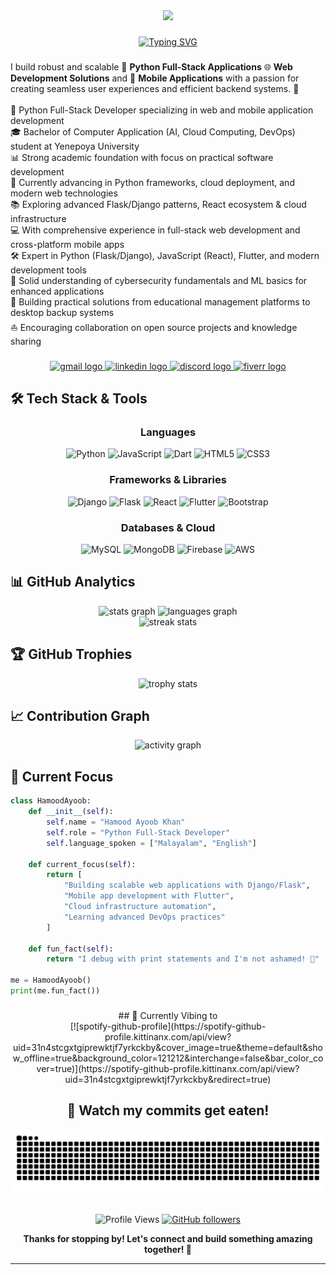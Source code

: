 <div align="center">
  <img height="200" src="https://i.ibb.co/Jw0csh9c/header-1.png"  />
</div>

###

<div align="center">
  
  [![Typing SVG](https://readme-typing-svg.herokuapp.com?font=Fira+Code&pause=1000&color=9745F5&center=true&vCenter=true&width=435&lines=Python+Full-Stack+Developer;Django+%26+Flask+Expert;Mobile+App+Developer;Cloud+Enthusiast;Always+Learning+New+Things)](https://git.io/typing-svg)
  
</div>

###

<p align="left">I build robust and scalable 🐍 <strong>Python Full-Stack Applications</strong> 🌐 <strong>Web Development Solutions</strong> and 📱 <strong>Mobile Applications</strong> with a passion for creating seamless user experiences and efficient backend systems. 🚀<br><br>🐍 Python Full-Stack Developer specializing in web and mobile application development<br>🎓 Bachelor of Computer Application (AI, Cloud Computing, DevOps) student at Yenepoya University<br>📊 Strong academic foundation with focus on practical software development<br>🌱 Currently advancing in Python frameworks, cloud deployment, and modern web technologies<br>📚 Exploring advanced Flask/Django patterns, React ecosystem & cloud infrastructure<br>💻 With comprehensive experience in full-stack web development and cross-platform mobile apps<br>🛠️ Expert in Python (Flask/Django), JavaScript (React), Flutter, and modern development tools<br>🔐 Solid understanding of cybersecurity fundamentals and ML basics for enhanced applications<br>🌟 Building practical solutions from educational management platforms to desktop backup systems<br>⛵ Encouraging collaboration on open source projects and knowledge sharing</p>

###

<div align="center">
  <a href="mailto:hamoodayoob33@gmail.com" target="_blank">
    <img src="https://img.shields.io/static/v1?message=Gmail&logo=gmail&label=&color=D14836&logoColor=white&labelColor=&style=for-the-badge" height="50" alt="gmail logo"  />
  </a>
  <a href="https://www.linkedin.com/in/hamood-ayoob-khan-b19917368" target="_blank">
    <img src="https://img.shields.io/static/v1?message=LinkedIn&logo=linkedin&label=&color=0077B5&logoColor=white&labelColor=&style=for-the-badge" height="50" alt="linkedin logo"  />
  </a>
  <a href="https://discord.gg/Mr2GsMFceA" target="_blank">
    <img src="https://img.shields.io/static/v1?message=Discord&logo=discord&label=&color=7289DA&logoColor=white&labelColor=&style=for-the-badge" height="50" alt="discord logo"  />
  </a>
  <a href="https://www.fiverr.com/yourusername" target="_blank">
    <img src="https://img.shields.io/static/v1?message=Fiverr&logo=fiverr&label=&color=1DBF73&logoColor=white&labelColor=&style=for-the-badge" height="50" alt="fiverr logo"  />
  </a>
</div>

###

## 🛠️ Tech Stack & Tools

<div align="center">

### Languages
![Python](https://img.shields.io/badge/python-3670A0?style=for-the-badge&logo=python&logoColor=ffdd54)
![JavaScript](https://img.shields.io/badge/javascript-%23323330.svg?style=for-the-badge&logo=javascript&logoColor=%23F7DF1E)
![Dart](https://img.shields.io/badge/dart-%230175C2.svg?style=for-the-badge&logo=dart&logoColor=white)
![HTML5](https://img.shields.io/badge/html5-%23E34F26.svg?style=for-the-badge&logo=html5&logoColor=white)
![CSS3](https://img.shields.io/badge/css3-%231572B6.svg?style=for-the-badge&logo=css3&logoColor=white)

### Frameworks & Libraries
![Django](https://img.shields.io/badge/django-%23092E20.svg?style=for-the-badge&logo=django&logoColor=white)
![Flask](https://img.shields.io/badge/flask-%23000.svg?style=for-the-badge&logo=flask&logoColor=white)
![React](https://img.shields.io/badge/react-%2320232a.svg?style=for-the-badge&logo=react&logoColor=%2361DAFB)
![Flutter](https://img.shields.io/badge/Flutter-%2302569B.svg?style=for-the-badge&logo=Flutter&logoColor=white)
![Bootstrap](https://img.shields.io/badge/bootstrap-%23563D7C.svg?style=for-the-badge&logo=bootstrap&logoColor=white)

### Databases & Cloud
![MySQL](https://img.shields.io/badge/mysql-%2300f.svg?style=for-the-badge&logo=mysql&logoColor=white)
![MongoDB](https://img.shields.io/badge/MongoDB-%234ea94b.svg?style=for-the-badge&logo=mongodb&logoColor=white)
![Firebase](https://img.shields.io/badge/firebase-%23039BE5.svg?style=for-the-badge&logo=firebase)
![AWS](https://img.shields.io/badge/AWS-%23FF9900.svg?style=for-the-badge&logo=amazon-aws&logoColor=white)

</div>

###

## 📊 GitHub Analytics

<div align="center">
  <img src="https://github-readme-stats.vercel.app/api?username=HamoodAyoob&hide_title=false&hide_rank=false&show_icons=true&include_all_commits=true&count_private=true&disable_animations=false&theme=radical&locale=en&hide_border=true&bg_color=0D1117" height="150" alt="stats graph"  />
  <img src="https://github-readme-stats.vercel.app/api/top-langs?username=HamoodAyoob&locale=en&hide_title=false&layout=compact&card_width=320&langs_count=8&theme=radical&hide_border=true&bg_color=0D1117" height="150" alt="languages graph"  />
</div>

<div align="center">
  <img src="https://github-readme-streak-stats.herokuapp.com/?user=HamoodAyoob&theme=radical&hide_border=true&background=0D1117" alt="streak stats"/>
</div>

###

## 🏆 GitHub Trophies
<div align="center">
  <img src="https://github-profile-trophy.vercel.app/?username=HamoodAyoob&theme=radical&no-frame=true&no-bg=true&margin-w=4" alt="trophy stats"/>
</div>

###

## 📈 Contribution Graph
<div align="center">
  <img src="https://github-readme-activity-graph.vercel.app/graph?username=HamoodAyoob&theme=react-dark&bg_color=0D1117&hide_border=true" alt="activity graph"/>
</div>

###

## 🎯 Current Focus

```python
class HamoodAyoob:
    def __init__(self):
        self.name = "Hamood Ayoob Khan"
        self.role = "Python Full-Stack Developer"
        self.language_spoken = ["Malayalam", "English"]
        
    def current_focus(self):
        return [
            "Building scalable web applications with Django/Flask",
            "Mobile app development with Flutter",
            "Cloud infrastructure automation",
            "Learning advanced DevOps practices"
        ]
    
    def fun_fact(self):
        return "I debug with print statements and I'm not ashamed! 🐛"

me = HamoodAyoob()
print(me.fun_fact())
```

###

<div align="center">
## 🎵 Currently Vibing to
  <div align="center">
[![spotify-github-profile](https://spotify-github-profile.kittinanx.com/api/view?uid=31n4stcgxtgiprewktjf7yrkckby&cover_image=true&theme=default&show_offline=true&background_color=121212&interchange=false&bar_color_cover=true)](https://spotify-github-profile.kittinanx.com/api/view?uid=31n4stcgxtgiprewktjf7yrkckby&redirect=true)
  </div>

## 🐍 Watch my commits get eaten!
<div align="center">
  <img src="https://raw.githubusercontent.com/HamoodAyoob/HamoodAyoob/output/snake.svg" alt="Snake animation" />
</div>

###

<div align="center">
  
  ![Profile Views](https://komarev.com/ghpvc/?username=HamoodAyoob&label=Profile%20views&color=0e75b6&style=flat)
  [![GitHub followers](https://img.shields.io/github/followers/HamoodAyoob?label=Follow&style=social)](https://github.com/HamoodAyoob)
  
  **Thanks for stopping by! Let's connect and build something amazing together! 🚀**
  
</div>

---

